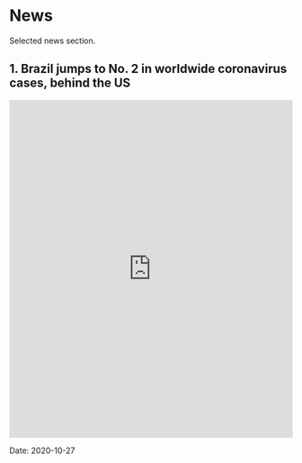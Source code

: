 # News

Selected news section.

## 1. Brazil jumps to No. 2 in worldwide coronavirus cases, behind the US
<iframe src="https://ourworldindata.org/coronavirus-data-explorer?zoomToSelection=true&country=~BRA&region=World&casesMetric=true&interval=daily&hideControls=true&smoothing=0&pickerMetric=location&pickerSort=asc" loading="lazy" style="width: 100%; height: 600px; border: 0px none;"></iframe>

Date: 2020-10-27

